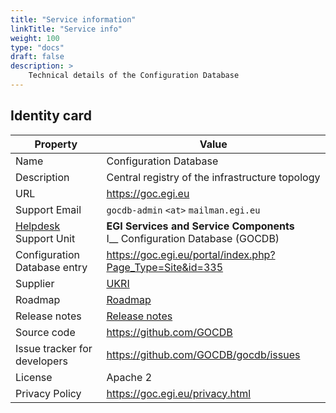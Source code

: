 ```yaml
---
title: "Service information"
linkTitle: "Service info"
weight: 100
type: "docs"
draft: false
description: >
    Technical details of the Configuration Database
---
```


## Identity card

<!-- markdownlint-disable line-length no-inline-html no-bare-urls -->

| Property                                | Value                                                                                               |
|-----------------------------------------| ---------------------------------------------------------------------------------|
| Name                                    | Configuration Database                                                           |
| Description                             | Central registry of the infrastructure topology                                  |
| URL                                     | https://goc.egi.eu                                                               |
| Support Email                           | `gocdb-admin` `<at>` `mailman.egi.eu`                                            |
| [Helpdesk](../../helpdesk) Support Unit | **EGI Services and Service Components** <br/> I__ Configuration Database (GOCDB) |
| Configuration Database entry            | https://goc.egi.eu/portal/index.php?Page_Type=Site&id=335                        |
| Supplier                                | [UKRI](https://www.ukri.org/)                                                    |
| Roadmap                                 | [Roadmap](https://wiki.egi.eu/wiki/GOCDB/Roadmap)                                |
| Release notes                           | [Release notes](https://github.com/GOCDB/gocdb/releases)                         |
| Source code                             | https://github.com/GOCDB                                                         |
| Issue tracker for developers            | https://github.com/GOCDB/gocdb/issues                                            |
| License                                 | Apache 2                                                                         |
| Privacy Policy                          | https://goc.egi.eu/privacy.html                                                  |

<!-- markdownlint-enable line-length no-inline-html no-bare-urls -->

